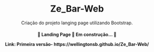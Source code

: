 <h1 align="center">Ze_Bar-Web</h1>
<p align="center">Criação do projeto langing page utilizando  Bootstrap.</p>

<h4 align="center"> 
	🚧  Landing Page 🚀 Em construção...  🚧
	<br>
<p>Link: Primeira versão- https://wellingtonsb.github.io/Ze_Bar-Web/</p>
</h4>




